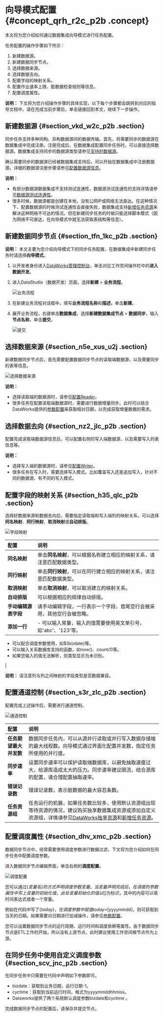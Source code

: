 # 向导模式配置 {#concept_qrh_r2c_p2b .concept}

本文将为您介绍如何通过数据集成向导模式进行任务配置。

任务配置的操作步骤如下所示：

1.  新建数据源。
2.  新建数据同步节点。
3.  选择数据来源。
4.  选择数据去向。
5.  配置字段的映射关系。
6.  配置作业速率上限、脏数据检查规则等信息。
7.  配置调度属性。

**说明：** 下文将为您介绍操作步骤的具体实现，以下每个步骤都会跳转到对应的指导文档中。请在完成当前步骤后，单击链接回到本文，继续下一步操作。

## 新建数据源 {#section_vkd_w2c_p2b .section}

同步任务支持多种同构、异构数据源间的数据传输。首先，将需要同步的数据源在数据集成中完成注册。注册完成后，在数据集成配置同步任务时，可以直接选择数据源。数据集成支持同步的数据源类型请参见[支持的数据源](intl.zh-CN/使用指南/数据集成/数据源配置/支持的数据源.md#)。

确认需要同步的数据源已经被数据集成支持后，可以开始在数据集成中注册数据源。详细的数据源注册步骤请参见[配置数据源信息](https://www.alibabacloud.com/help/faq-list/72788.htm)。

**说明：** 

-   有部分数据源数据集成不支持测试连通性，数据源测试连通性的支持详情请参见[数据源测试连通性](intl.zh-CN/使用指南/数据集成/数据源配置/数据源测试连通性.md#)。
-   很多时候，数据源都是创建在本地，没有公网IP或网络无法直达。在这种情况下，配置数据源的时候测试连通性会直接失败，数据集成支持[新增任务资源](intl.zh-CN/使用指南/数据集成/常见配置/新增任务资源.md#)来解决这种网络不可达的情况。但在新建同步任务的时候只能选择脚本模式（因为网络不可直达，在向导模式中就无法获取表结构等信息）。

## 新建数据同步节点 {#section_tfn_1kc_p2b .section}

**说明：** 本文主要为您介绍向导模式下的同步任务配置，在数据集成中新建同步任务时请选择**向导模式**。

1.  以开发者身份进入[DataWorks管理控制台](https://workbench.data.aliyun.com/console)，单击对应工作空间操作栏中的**进入数据开发**。
2.  进入DataStudio（数据开发）页面，选择**新建** \> **业务流程**。

    ![业务流程](http://static-aliyun-doc.oss-cn-hangzhou.aliyuncs.com/assets/img/16216/15647128237611_zh-CN.png)

3.  在新建业务流程对话框中，填写**业务流程名称**和**描述**，单击**新建**。
4.  展开业务流程，右键单击**数据集成**，选择**新建数据集成节点** \> **数据同步**，输入**节点名称**，单击**提交**。

    ![提交](http://static-aliyun-doc.oss-cn-hangzhou.aliyuncs.com/assets/img/16216/15647128237612_zh-CN.png)


## 选择数据来源 {#section_n5e_xus_u2j .section}

新建数据同步节点后，首先需要配置数据同步节点的读取端数据源，以及需要同步的表等信息。

![选择数据来源](http://static-aliyun-doc.oss-cn-hangzhou.aliyuncs.com/assets/img/16216/15647128237614_zh-CN.png)

**说明：** 

-   选择读取端的数据源时，请参见[配置Reader](https://www.alibabacloud.com/help/faq-list/74300.htm)。
-   很多任务在配置读取端数据源时，需要进行数据增量同步。此时可以结合DataWorks提供的[参数配置](intl.zh-CN/使用指南/数据开发/调度配置/参数配置.md#)来获取相对日期，以完成获取增量数据的需求。

## 选择数据去向 {#section_nz2_jlc_p2b .section}

配置完成读取端数据源信息后，可以配置右侧的写入端数据源，以及需要写入的表信息等。

**说明：** 

-   选择写入端的数据源时，请参见[配置Writer](https://www.alibabacloud.com/help/faq-list/74301.htm)。
-   很多任务在写入时，需要选择写入模式。比如覆盖写入还是追加写入，针对不同的数据源，有不同的写入模式。

## 配置字段的映射关系 {#section_h35_qlc_p2b .section}

选择好数据来源和数据去向后，需要指定读取端和写入端列的映射关系，可以选择**同名映射**、**同行映射**、**取消映射**或**自动排版**。

![字段映射](http://static-aliyun-doc.oss-cn-hangzhou.aliyuncs.com/assets/img/16216/15647128237615_zh-CN.png)

|配置|说明|
|:-|:-|
|**同名映射**|单击**同名映射**，可以根据名称建立相应的映射关系，请注意匹配数据类型。|
|**同行映射**|单击**同行映射**，可以在同行建立相应的映射关系，请注意匹配数据类型。|
|**取消映射**|单击**取消映射**，可以取消建立的映射关系。|
|**自动排版**|可以根据相应的规律自动排版。|
|**手动编辑源表字段**|请手动编辑字段，一行表示一个字段，首尾空行会被采用，其他空行会被忽略。|
|**添加一行**| -   可以输入常量，输入的值需要使用英文单引号，如'abc'、'123'等。
-   可以配合调度参数使用，如$\{bizdate\}等。
-   可以输入关系数据库支持的函数，如now\(\)、count\(1\)等。
-   如果您输入的值无法解析，则类型显示为未识别。

 |

**说明：** 请注意列与列之间映射的字段类型是否数据兼容。

## 配置通道控制 {#section_s3r_zlc_p2b .section}

配置完成上述操作后，需要进行通道控制。

![通道控制](http://static-aliyun-doc.oss-cn-hangzhou.aliyuncs.com/assets/img/16216/15647128237616_zh-CN.png)

|配置|说明|
|:-|:-|
|**任务期望最大并发数**|数据同步任务内，可以从源并行读取或并行写入数据存储端的最大线程数。向导模式通过界面化配置并发数，指定任务所使用的并行度。|
|**同步速率**|设置同步速率可以保护读取端数据库，以避免抽取速度过大，给源库造成太大的压力。同步速率建议限流，结合源库的配置，请合理配置抽取速率。|
|**错误记录数**|错误记录数，表示脏数据的最大容忍条数。|
|**任务资源组**|任务运行的机器，如果任务数比较多，使用默认资源组出现等待资源的情况，建议购买独享数据集成资源或添加自定义资源组，详情请参见[DataWorks独享资源](../../../../intl.zh-CN/产品定价/预付费（包年包月）/DataWorks独享资源.md#)和[新增任务资源](intl.zh-CN/使用指南/数据集成/常见配置/新增任务资源.md#)。|

## 配置调度属性 {#section_dhv_xmc_p2b .section}

数据同步节点中，经常需要使用调度参数进行数据过滤，下文将为您介绍如何在同步任务中配置调度参数。

进入数据同步节点编辑界面，单击右侧的**调度配置**。

![调度配置](http://static-aliyun-doc.oss-cn-hangzhou.aliyuncs.com/assets/img/16216/15647128247617_zh-CN.png)

您可以通过$\{变量名\}的方式声明调度参数变量。当变量声明完成后，在调度的参数属性中写上变量的初始化值，此处变量初始化的值以$\[\]为标识，其中的内容可以填时间表达式或者一个常量。

例如在代码中写了$\{today\}，在调度参数中赋值today=$\[yyyymmdd\]，则可获取到当天的日期。如果需要对日期进行加减操作，请参见[参数配置](intl.zh-CN/使用指南/数据开发/调度配置/参数配置.md#)。

您可以设置数据同步节点的运行周期、运行时间和调度依赖等属性。由于数据同步节点是ETL工作的开始，所以没有上游节点，此时建议使用工作空间根节点作为上游。

## 在同步任务中使用自定义调度参数 {#section_scv_jnc_p2b .section}

在同步任务中只需要在代码中声明如下参数即可。

-   bizdate：获取到业务日期，运行日期-1。
-   cyctime：获取到当前运行时间，格式为yyyymmddhhmiss。
-   Dataworks提供了两个系统默认调度参数bizdate和cyctime 。

完成数据同步节点的配置后，请保存并提交节点。

